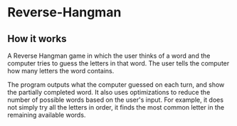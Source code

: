 # Reverse-Hangman

## How it works
A Reverse Hangman game in which the user thinks of a word and the computer
tries to guess the letters in that word. The user tells the computer how many letters
the word contains.

The program outputs what the computer guessed on each turn, and show the
partially completed word. It also uses optimizations to reduce the number of possible words
based on the user's input. For example, it does not simply try all the letters in order, it 
finds the most common letter in the remaining available words.
